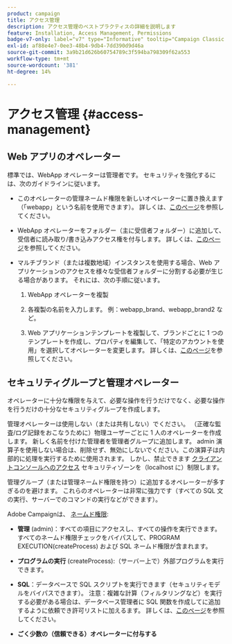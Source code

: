 ```yaml
---
product: campaign
title: アクセス管理
description: アクセス管理のベストプラクティスの詳細を説明します
feature: Installation, Access Management, Permissions
badge-v7-only: label="v7" type="Informative" tooltip="Campaign Classic v7 にのみ適用されます"
exl-id: af88e4e7-0ee3-48b4-9db4-7dd390d9d46a
source-git-commit: 3a9b21d626b60754789c3f594ba798309f62a553
workflow-type: tm+mt
source-wordcount: '381'
ht-degree: 14%

---
```


# アクセス管理 {#access-management}



## Web アプリのオペレーター

標準では、WebApp オペレーターは管理者です。 セキュリティを強化するには、次のガイドラインに従います。

* このオペレーターの管理ネームド権限を新しいオペレーターに置き換えます（「webapp」という名前を使用できます）。 詳しくは、[このページ](../../platform/using/access-management.md)を参照してください。

* WebApp オペレーターをフォルダー（主に受信者フォルダー）に追加して、受信者に読み取り/書き込みアクセス権を付与します。 詳しくは、[このページ](../../platform/using/access-management.md)を参照してください。

* マルチブランド（または複数地域）インスタンスを使用する場合、Web アプリケーションのアクセスを様々な受信者フォルダーに分割する必要が生じる場合があります。 それには、次の手順に従います。

   1. WebApp オペレーターを複製

   1. 各複製の名前を入力します。 例：webapp_brand、webapp_brand2 など。

   1. Web アプリケーションテンプレートを複製して、ブランドごとに 1 つのテンプレートを作成し、プロパティを編集して、「特定のアカウントを使用」を選択してオペレーターを変更します。  詳しくは、[このページ](../../web/using/defining-web-forms-properties.md)を参照してください。

## セキュリティグループと管理オペレーター

オペレーターに十分な権限を与えて、必要な操作を行うだけでなく、必要な操作を行うだけの十分なセキュリティグループを作成します。

管理オペレーターは使用しない（または共有しない）でください。 （正確な監査/ログ記録をおこなうために）物理ユーザーごとに 1 人のオペレーターを作成します。 新しく名前を付けた管理者を管理者グループに追加します。 admin 演算子を使用しない場合は、削除せず、無効にしないでください。この演算子は内部的に処理を実行するために使用されます。 しかし、禁止できます [クライアントコンソールへのアクセス](../../platform/using/access-management.md) セキュリティゾーンを（localhost に）制限します。

管理グループ（または管理ネームド権限を持つ）に追加するオペレーターが多すぎるのを避けます。 これらのオペレーターは非常に強力です（すべての SQL 文の実行、サーバーでのコマンドの実行などができます）。

Adobe Campaignは、 [ネームド権限](../../platform/using/access-management.md#named-rights):

* **管理** (admin)：すべての項目にアクセスし、すべての操作を実行できます。すべてのネームド権限チェックをバイパスして、PROGRAM EXECUTION(createProcess) および SQL ネームド権限が含まれます。

* **プログラムの実行** (createProcess):（サーバー上で）外部プログラムを実行できます。

* **SQL**：データベースで SQL スクリプトを実行できます（セキュリティモデルをバイパスできます）。 注意：複雑な計算（フィルタリングなど）を実行する必要がある場合は、データベース管理者に SQL 関数を作成してに追加するように依頼でき許可リストに加えるます。 詳しくは、[このページ](../../installation/using/scripting-coding-guidelines.md)を参照してください。

* **ごく少数の（信頼できる）オペレーターに付与する**
